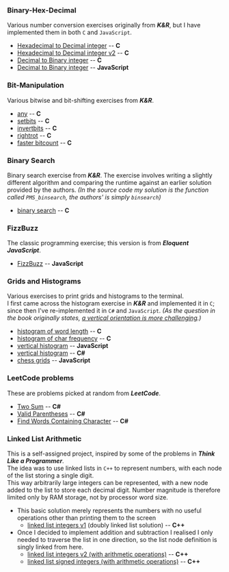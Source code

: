 ### Binary-Hex-Decimal  
 Various number conversion exercises originally from _**K&R**_, but I have implemented them in both `C` and `JavaScript`.
  * [Hexadecimal to Decimal integer](Binary-Hex-Decimal/CPROG_ex2-3_hex_to_integer.c) -- **C**
  * [Hexadecimal to Decimal integer v2](Binary-Hex-Decimal/hex_to_decimal.c) -- **C**
  * [Decimal to Binary integer](Binary-Hex-Decimal/decimal_to_binary.c) -- **C**
  * [Decimal to Binary integer](Binary-Hex-Decimal/decimal_to_binary.js) -- **JavaScript**

### Bit-Manipulation  
Various bitwise and bit-shifting exercises from _**K&R**_.
  * [any](Bit-Manipulation/CPROG_ex2-5_any.c) -- **C**
  * [setbits](Bit-Manipulation/CPROG_ex2-6_setbits.c) -- **C**
  * [invertbits](Bit-Manipulation/CPROG_ex2-7_invertbits.c) -- **C**
  * [rightrot](Bit-Manipulation/CPROG_ex2-8_rightrot.c) -- **C**
  * [faster bitcount](Bit-Manipulation/CPROG_ex2-9_faster_bitcount.c) -- **C**

### Binary Search  
Binary search exercise from _**K&R**_. The exercise involves writing a slightly different algorithm and comparing the runtime against an earlier solution provided by the authors. *(In the source code my solution is the function called `PMS_binsearch`, the authors' is simply `binsearch`)*  
  * [binary search](Binary-Search/CPROG_ex3-1_PMS_binsearch.c) -- **C**

### FizzBuzz  
The classic programming exercise; this version is from _**Eloquent JavaScript**_.
  * [FizzBuzz](Fizz-Buzz/FizzBuzz.js) -- **JavaScript**

### Grids and Histograms
Various exercises to print grids and histograms to the terminal.  
I first came across the histogram exercise in _**K&R**_ and implemented it in `C`;  
since then I've re-implemented it in `C#` and `JavaScript`.
*(As the question in the book originally states, [a vertical orientation is more challenging](Grids-and-Histograms/CPROG_ex1-13_histogram_lengths_of_words.c#L4).)*
  * [histogram of word length](Grids-and-Histograms/CPROG_ex1-13_histogram_lengths_of_words.c) -- **C**
  * [histogram of char frequency](Grids-and-Histograms/CPROG_ex1-14_histogram_char_frequency.c) -- **C**
  * [vertical histogram](Grids-and-Histograms/js_histograms.js) -- **JavaScript**
  * [vertical histogram](Grids-and-Histograms/histogram.cs) -- **C#**
  * [chess grids](Grids-and-Histograms/chess_grids.js) -- **JavaScript**

### LeetCode problems
These are problems picked at random from _**LeetCode**_.
  * [Two Sum](LeetCode/1_two_sum/1_two_sum.cs) -- **C#**
  * [Valid Parentheses](LeetCode/20_valid_parentheses/20_valid_parentheses.cs) -- **C#**
  * [Find Words Containing Character](LeetCode/2942_find_words_containing_character/2942_find_words_containing_character.cs) -- **C#**

### Linked List Arithmetic
This is a self-assigned project, inspired by some of the problems in _**Think Like a Programmer**_.  
The idea was to use linked lists in `C++` to represent numbers, with each node of the list storing a single digit.  
This way arbitrarily large integers can be represented, with a new node added to the list to store each decimal digit. Number magnitude is therefore limited only by RAM storage, not by processor word size.  

  * This basic solution merely represents the numbers with no useful operations other than printing them to the screen
    * [linked list integers v1](Linked-List-Arithmetic/Double-Linked-List-Numbers/TLAP_double_linked_list_numbers.cpp) (doubly linked list solution) -- **C++**
  * Once I decided to implement addition and subtraction I realised I only needed to traverse the list in one direction, so the list node definition is singly linked from here.
    * [linked list integers v2 (with arithmetic operations)](Linked-List-Arithmetic/Linked-List-Numbers/TLAP_linked_list_numbers.cpp) -- **C++**
    * [linked list signed integers (with arithmetic operations)](Linked-List-Arithmetic/Linked-List-Numbers-Signed) -- **C++**
